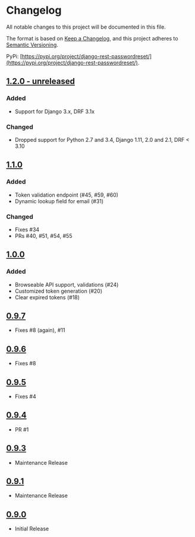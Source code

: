 # Changelog
All notable changes to this project will be documented in this file.

The format is based on [Keep a Changelog](https://keepachangelog.com/en/1.0.0/),
and this project adheres to [Semantic Versioning](https://semver.org/spec/v2.0.0.html).

PyPi: [https://pypi.org/project/django-rest-passwordreset/](https://pypi.org/project/django-rest-passwordreset/).

## [1.2.0 - unreleased]
### Added
- Support for Django 3.x, DRF 3.1x 
### Changed
- Dropped support for Python 2.7 and 3.4, Django 1.11, 2.0 and 2.1, DRF < 3.10

## [1.1.0]
### Added
- Token validation endpoint (#45, #59, #60)
- Dynamic lookup field for email (#31)
### Changed
- Fixes #34
- PRs #40, #51, #54, #55

## [1.0.0]
### Added
- Browseable API support, validations (#24)
- Customized token generation (#20)
- Clear expired tokens (#18)

## [0.9.7]
- Fixes #8 (again), #11
## [0.9.6]
- Fixes #8
## [0.9.5]
- Fixes #4
## [0.9.4]
- PR #1
## [0.9.3]
- Maintenance Release
## [0.9.1]
- Maintenance Release
## [0.9.0]
- Initial Release

[1.2.0 - unreleased]: https://github.com/anexia-it/django-rest-passwordreset/compare/1.1.0...HEAD
[1.1.0]: https://github.com/anexia-it/django-rest-passwordreset/compare/1.0.0...1.1.0
[1.0.0]: https://github.com/anexia-it/django-rest-passwordreset/compare/0.9.7...1.0.0
[0.9.7]: https://github.com/anexia-it/django-rest-passwordreset/compare/0.9.6...0.9.7
[0.9.6]: https://github.com/anexia-it/django-rest-passwordreset/compare/0.9.5...0.9.6
[0.9.5]: https://github.com/anexia-it/django-rest-passwordreset/compare/0.9.4...0.9.5
[0.9.4]: https://github.com/anexia-it/django-rest-passwordreset/compare/0.9.3...0.9.4
[0.9.3]: https://github.com/anexia-it/django-rest-passwordreset/compare/0.9.1...0.9.3
[0.9.1]: https://github.com/anexia-it/django-rest-passwordreset/compare/0.9.0...0.9.1
[0.9.0]: https://github.com/anexia-it/django-rest-passwordreset/0.9.0/
